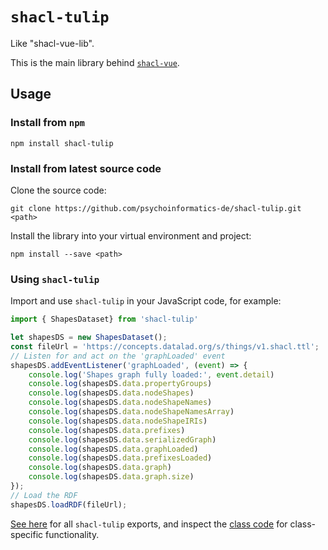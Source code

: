 # `shacl-tulip`

Like "shacl-vue-lib".

This is the main library behind [`shacl-vue`](https://github.com/psychoinformatics-de/shacl-vue).

## Usage

### Install from `npm`

```
npm install shacl-tulip
```


### Install from latest source code

Clone the source code:

```
git clone https://github.com/psychoinformatics-de/shacl-tulip.git <path>
```

Install the library into your virtual environment and project:

```
npm install --save <path>
```

### Using `shacl-tulip`

Import and use `shacl-tulip` in your JavaScript code, for example:

```javascript
import { ShapesDataset} from 'shacl-tulip'

let shapesDS = new ShapesDataset();
const fileUrl = 'https://concepts.datalad.org/s/things/v1.shacl.ttl';
// Listen for and act on the 'graphLoaded' event
shapesDS.addEventListener('graphLoaded', (event) => {
    console.log('Shapes graph fully loaded:', event.detail)
    console.log(shapesDS.data.propertyGroups)
    console.log(shapesDS.data.nodeShapes)
    console.log(shapesDS.data.nodeShapeNames)
    console.log(shapesDS.data.nodeShapeNamesArray)
    console.log(shapesDS.data.nodeShapeIRIs)
    console.log(shapesDS.data.prefixes)
    console.log(shapesDS.data.serializedGraph)
    console.log(shapesDS.data.graphLoaded)
    console.log(shapesDS.data.prefixesLoaded)
    console.log(shapesDS.data.graph)
    console.log(shapesDS.data.graph.size)
});
// Load the RDF
shapesDS.loadRDF(fileUrl);
```

[See here](src/index.js) for all `shacl-tulip` exports, and inspect the [class code](src/classes) for class-specific functionality.